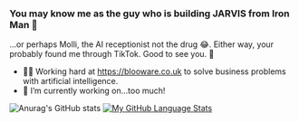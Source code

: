 ### You may know me as the guy who is building JARVIS from Iron Man 👋

...or perhaps Molli, the AI receptionist not the drug 😂. 
Either way, your probably found me through TikTok. Good to see you. 🙌

- 👨‍💻 Working hard at https://blooware.co.uk to solve business problems with artificial intelligence.
- 🙈 I’m currently working on...too much!

![Anurag's GitHub stats](https://github-readme-stats.vercel.app/api?username=huwissp&show_icons=true&theme=radical)
[![My GitHub Language Stats](https://github-readme-stats.vercel.app/api/top-langs/?username=huwissp&langs_count=5&theme=radical)]()


<!--
**huwissp/huwissp** is a ✨ _special_ ✨ repository because its `README.md` (this file) appears on your GitHub profile.

Here are some ideas to get you started:

- 🔭 I’m currently working on ...
- 🌱 I’m currently learning ...
- 👯 I’m looking to collaborate on ...
- 🤔 I’m looking for help with ...
- 💬 Ask me about ...
- 📫 How to reach me: ...
- 😄 Pronouns: ...
- ⚡ Fun fact: ...
-->
